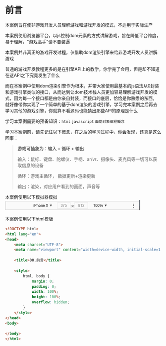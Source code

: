 # 前言

本案例旨在使非游戏开发人员理解游戏和游戏开发的模式，不适用于实际生产

本案例使用浏览器平台，以js控制dom元素的方式讲解游戏，旨在降低平台跨度，易于理解，"游戏高手"请不要装逼

本案例并非真正的游戏开发过程，仅借助dom渲染引擎来给非游戏开发人员讲解游戏

普通的游戏开发教程更多的是在引擎API上的教学，你学完了会用，但是却不知道在这API之下究竟发生了什么

而在本案例中使用dom渲染引擎作为根本，并带大家使用最基本的js语法从0封装和游戏引擎类似的接口，从而达到让dom技术栈人员更加容易理解游戏开发的模式，因为每一个接口都是由你亲自封装，而接口的底层，恰恰是你熟悉的东西，
就好像带你实现了一个简单的基于dom渲染的游戏引擎，学习完本案例之后再去学习其他的游戏引擎，你就算不看源码也能猜出那些API的原理是什么

学习本案例需要的预备知识：`html` `javascript` `面向对象编程概念`

学习本案例前，请先记住以下概念，在之后的学习过程中，你会发现，还真是这么回事：

> **游戏可抽象为：输入 + 循环 + 输出**
>
> 输入：鼠标、键盘、陀螺仪、手柄、ar/vr、摄像头、麦克风等一切可以获取信息的设备
>
> 循环：游戏主循环， 数据更新+渲染更新
>
> 输出：渲染，对应用户看到的画面，声音等

本案例使用以下模拟器模拟
![00_1.png](../images/00_1.png)

本案例使用以下html模版

```html
<!DOCTYPE html>
<html lang="en">
<head>
    <meta charset="UTF-8">
    <meta name="viewport" content="width=device-width, initial-scale=1.0, maximum-scale=1.0, user-scalable=0"/>

    <title>00.前言</title>

    <style>
        html, body {
            margin: 0;
            padding: 0;
            width: 100%;
            height: 100%;
            overflow: hidden;
        }
    </style>
</head>
<body>

</body>
</html>

```
